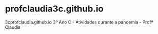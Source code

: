 # profclaudia3c.github.io
3cprofclaudia.github.io
3º Ano C - Atividades durante a pandemia - Profª Claudia
